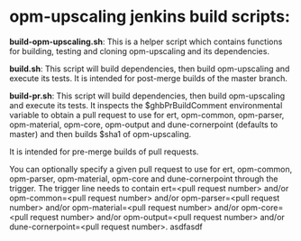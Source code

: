 # opm-upscaling jenkins build scripts:

**build-opm-upscaling.sh**:
This is a helper script which contains functions for building,
testing and cloning opm-upscaling and its dependencies.

**build.sh**:
This script will build dependencies, then build opm-upscaling and execute its tests.
It is intended for post-merge builds of the master branch.

**build-pr.sh**:
This script will build dependencies, then build opm-upscaling and execute its tests.
It inspects the $ghbPrBuildComment environmental variable to obtain a pull request
to use for ert, opm-common, opm-parser, opm-material, opm-core, opm-output
and dune-cornerpoint (defaults to master) and then builds $sha1 of opm-upscaling.

It is intended for pre-merge builds of pull requests.

You can optionally specify a given pull request to use for ert, opm-common,
opm-parser, opm-material, opm-core and dune-cornerpoint through the trigger.
The trigger line needs to contain ert=&lt;pull request number&gt; and/or
opm-common=&lt;pull request number&gt; and/or opm-parser=&lt;pull request number&gt;
and/or opm-material=&lt;pull request number&gt; and/or opm-core=&lt;pull request number&gt;
and/or opm-output=&lt;pull request number&gt;
and/or dune-cornerpoint=&lt;pull request number&gt;. asdfasdf

